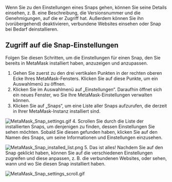 Wenn Sie zu den Einstellungen eines Snaps gehen, können Sie seine Details einsehen, z. B. eine Beschreibung, die Versionsnummer und die Genehmigungen, auf die er Zugriff hat. Außerdem können Sie ihn (vorübergehend) deaktivieren, verbundene Websites einsehen oder Snap bei Bedarf deinstallieren.


Zugriff auf die Snap-Einstellungen
----------------------------------


Folgen Sie diesen Schritten, um die Einstellungen für einen Snap, den Sie bereits in MetaMask installiert haben, anzuzeigen und anzupassen.


1. Gehen Sie zuerst zu den drei vertikalen Punkten in der rechten oberen Ecke Ihres MetaMask-Fensters. Klicken Sie auf diese Punkte, um ein Auswahlmenü zu öffnen.
2. Klicken Sie im Auswahlmenü auf „Einstellungen“. Daraufhin öffnet sich ein neues Fenster, wo Sie Ihre MetaMask-Einstellungen verwalten können.
3. Klicken Sie auf „Snaps“, um eine Liste aller Snaps aufzurufen, die derzeit in Ihrer MetaMask-Instanz installiert sind.


![MetaMask_Snap_settings.gif](https://support.metamask.io/hc/article_attachments/18378285433883)
4. Scrollen Sie durch die Liste der installierten Snaps, um denjenigen zu finden, dessen Einstellungen Sie sehen möchten. Sobald Sie diesen gefunden haben, klicken Sie auf den Namen des Snaps, um seine Informationen und Einstellungen einzusehen.


![MetaMask_Snap_installed_list.png](https://support.metamask.io/hc/article_attachments/18378316715547)
5. Das ist alles! Nachdem Sie auf den Snap geklickt haben, können Sie auf die verschiedenen Einstellungen zugreifen und diese anpassen, z. B. die verbundenen Websites, oder sehen, wann und wo Sie diesen Snap installiert haben.


![MetaMask_Snap_settings_scroll.gif](https://support.metamask.io/hc/article_attachments/18378285465627)
